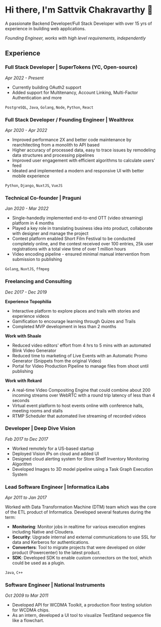 # Hi there, I'm Sattvik Chakravarthy 👋

A passionate Backend Developer/Full Stack Developer with over 15 yrs of experience in building web applications.

*Founding Engineer, works with high level requirements, independently*

## Experience

### Full Stack Developer | SuperTokens (YC, Open-source)

*Apr 2022 - Present*

- Currently building OAuth2 support
- Added support for Multitenancy, Account Linking, Multi-Factor Authentication and more

`PostgreSQL`, `Java`, `Golang`, `Node`, `Python`, `React`

### Full Stack Developer / Founding Engineer | Wealthrox

*Apr 2020 - Apr 2022*

- Improved performance 2X and better code maintenance by rearchitecting from a monolith to API based
- Higher accuracy of processed data, easy to trace issues by remodeling data structures and processing pipelines
- Improved user engagement with efficient algorithms to calculate users' feed
- Ideated and implemented a modern and responsive UI with better mobile experience

`Python`, `Django`, `NuxtJS`, `VueJS`

### Technical Co-founder | Praguni

*Jan 2020 - Mar 2022*

- Single-handedly implemented end-to-end OTT (video streaming) platform in 4 months
- Played a key role in translating business idea into product, collaborate with designer and manage the project
- Contest platform enabled Short Film Festival to be conducted completely online, and the contest received over 100 entries, 25k user registrations with a total view time of over 1 million hours
- Video encoding pipeline - ensured minimal manual intervention from submission to publishing

`Golang`, `NuxtJS`, `ffmpeg`

### Freelancing and Consulting

*Dec 2017 - Dec 2019*

**Experience Topophilia**

- Interactive platform to explore places and trails with stories and experience videos
- Gamification to encourage learning through Quizes and Trails
- Completed MVP development in less than 2 months

**Work with Shaale**

- Reduced video editors' effort from 4 hrs to 5 mins with an automated Blink Video Generator
- Reduced time to marketing of Live Events with an Automatic Promo Generator (Snippets from the original Video)
- Portal for Video Production Pipeline to manage files from shoot until publishing

**Work with Rekard**

- A real-time Video Compositing Engine that could combine about 200 incoming streams over WebRTC with a round trip latency of less than 4 seconds
- Virtual event platform to host events online with conference halls, meeting rooms and stalls
- RTMP Scheduler that automated live streaming of recorded videos

### Developer | Deep Dive Vision

*Feb 2017 to Dec 2017*

- Worked remotely for a US-based startup
- Deployed Vision IPs on cloud and added UI
- Designed cloud alerting system for Store Shelf Inventory Monitoring Algorithm
- Developed Images to 3D model pipeline using a Task Graph Execution System

### Lead Software Engineer | Informatica iLabs

*Apr 2011 to Jan 2017*

Worked with Data Transformation Machine (DTM) team which was the core of the ETL product of Informatica. Developed several features during the term:

- **Monitoring**: Monitor jobs in realtime for various execution engines including Native and Cloudera.
- **Security**: Upgrade internal and external communications to use SSL for data and Kerberos for authentications.
- **Converters**: Tool to migrate projects that were developed on older product (Powercenter) to the latest product.
- **SDK**: Developed SDK to enable custom connectors on the tool, which could
be used as a plugin.

`Java`, `C++`

### Software Engineer | National Instruments

*Oct 2009 to Mar 2011*

- Developed API for WCDMA Toolkit, a production floor testing solution for WCDMA chips.
- As an intern, developed a UI tool to visualize TestStand sequence file like a flowchart.

